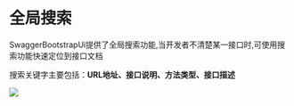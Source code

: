 # 全局搜索

SwaggerBootstrapUi提供了全局搜索功能,当开发者不清楚某一接口时,可使用搜索功能快速定位到接口文档

搜索关键字主要包括：**URL地址、接口说明、方法类型、接口描述**

![](/images/fullsearch.png)

